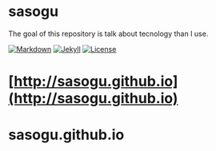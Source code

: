 
# sasogu

The goal of this repository is talk about tecnology than I use.

[![Markdown](https://img.shields.io/badge/markdon-build-brightgreen.svg)](http://joedicastro.com/pages/markdown.html)
[![Jekyll](https://img.shields.io/badge/jekyll-build-brightgreen.svg)](http://jekyllrb.com/)
[![License](https://img.shields.io/badge/license-MIT-red.svg)](https://opensource.org/licenses/MIT)

[http://sasogu.github.io](http://sasogu.github.io)
======================================================================

# sasogu.github.io
